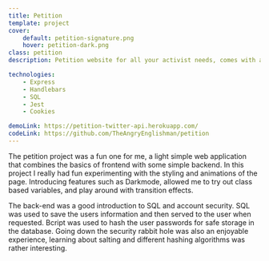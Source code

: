 ```yaml
---
title: Petition
template: project
cover:
    default: petition-signature.png
    hover: petition-dark.png
class: petition
description: Petition website for all your activist needs, comes with account registration and a searchable database for all the entries. Built with Express, SQL, bcryptjs, Jest, Handlebars and Cookie-Session

technologies:
    - Express
    - Handlebars
    - SQL
    - Jest
    - Cookies

demoLink: https://petition-twitter-api.herokuapp.com/
codeLink: https://github.com/TheAngryEnglishman/petition
---
```


The petition project was a fun one for me, a light simple web application that combines the basics of frontend with some simple backend. In this project I really had fun experimenting with the styling and animations of the page. Introducing features such as Darkmode, allowed me to try out class based variables, and play around with transition effects.

The back-end was a good introduction to SQL and account security. SQL was used to save the users information and then served to the user when requested. Bcript was used to hash the user passwords for safe storage in the database. Going down the security rabbit hole was also an enjoyable experience, learning about salting and different hashing algorithms was rather interesting.
